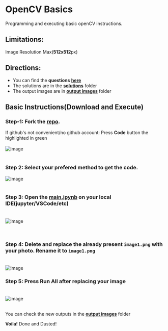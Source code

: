 # OpenCV Basics
 Programming and executing basic openCV instructions.
 ## Limitations:
 Image Resolution Max(**512x512**px)
 
 ## Directions:
 - You can find the **questions** [**here**](./Questions.pdf)
 - The solutions are in the [**solutions**](./solutions) folder
 - The output images are in [**output images**](https://github.com/metarex21/OpenCV-Basics/tree/main/output%20images) folder
 
 ## Basic Instructions(Download and Execute)
 
 ### **Step-1:** Fork the [**repo**](https://github.com/metarex21/OpenCV-Basics). <br>
  If github's not convenient/no github account: Press **Code** button the highlighted in green<br><br>
 ![image](https://user-images.githubusercontent.com/72374116/221403816-48ce059f-6371-48ee-a036-3a7e43a603d4.png)<br><br>
### **Step 2:** Select your prefered method to get the code.<br>
 ![image](https://user-images.githubusercontent.com/72374116/221404212-315d7d91-b780-4ffd-b278-b11108ba3bec.png)<br><br>
### **Step 3:** Open the [main.ipynb](main.ipynb) on your local IDE(jupyter/VSCode/etc)<br><br>
 ![image](https://user-images.githubusercontent.com/72374116/221404616-7b793800-0a5f-4585-a17a-8f8bb8128509.png)

<br>

### **Step 4:** Delete and replace the already present **```image1.png```** with your photo. Rename it to **```image1.png```**<br><br>
![image](https://user-images.githubusercontent.com/72374116/221404719-349d2f80-79cc-447d-972c-a90ab2cbda55.png)
<br>
### **Step 5:** Press Run All after replacing your image<br><br>
![image](https://user-images.githubusercontent.com/72374116/221404789-02a481db-0eab-4eb5-ae03-309f79f11e48.png)
<br><br>

You can check the new outputs in the [**output images**](https://github.com/metarex21/OpenCV-Basics/tree/main/output%20images) folder

**Voila!** Done and Dusted!


 
 
